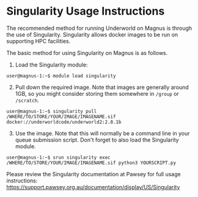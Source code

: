 Singularity Usage Instructions
==============================

The recommended method for running Underworld on Magnus is through the use of 
Singularity. Singularity allows docker images to be run on supporting HPC facilities.

The basic method for using Singularity on Magnus is as follows.

1. Load the Singularity module:
```shell
user@magnus-1:~$ module load singularity
```

2. Pull down the required image. Note that images are generally around 1GB, so you might 
consider storing them somewhere in `/group` or `/scratch`.
```shell
user@magnus-1:~$ singularity pull /WHERE/TO/STORE/YOUR/IMAGE/IMAGENAME.sif docker://underworldcode/underworld2:2.8.1b
```

3. Use the image. Note that this will normally be a command line in your
queue submission script. Don't forget to also load the Singularity module.
```shell
user@magnus-1:~$ srun singularity exec /WHERE/TO/STORE/YOUR/IMAGE/IMAGENAME.sif python3 YOURSCRIPT.py
```

Please review the Singularity documentation at Pawsey for full usage instructions:
https://support.pawsey.org.au/documentation/display/US/Singularity

